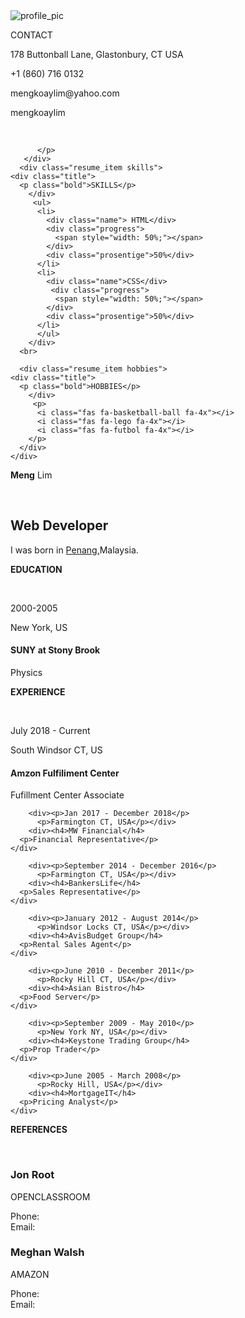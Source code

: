 <!DOCTYPE html>
<html lang="en">
<head>
    <meta charset="UTF-8">
    <meta name="viewport" content="width=device-width, initial-scale=1.0">
    <link rel="stylesheet" href="style.css">
    <link rel="stylesheet" href="https://pro.fontawesome.com/releases/v5.10.0/css/all.css" 
    integrity="sha384-AYmEC3Yw5cVb3ZcuHtOA93w35dYTsvhLPVnYs9eStHfGJvOvKxVfELGroGkvsg+p" 
    crossorigin="anonymous"/>
    <title>Meng_Lim_Resume</title>
</head>
<body>
  <main class="resume">
   <div class="containerleft">
     <div class="profile">
       <img src="profile.PNG" alt="profile_pic">
     </div>
    <div class="resume_content">
      <div class="resume_item info">
        <div class="title">
          <p class="bold">CONTACT</p>
        </div>
          <p><i class="fas fa-location-arrow"></i>178 Buttonball Lane, Glastonbury, CT USA</li>
          <p><i class="fas fa-mobile"></i> +1 (860) 716 0132</p>
          <p><i class="fas fa-envelope"></i> mengkoaylim@yahoo.com</p>
          <p><i class="fab fa-skype"></i> mengkoaylim</p>
      <br>
          <p class="social-icon">
              <a href="https://https://www.linkedin.com/in/meng-koay-lim-%E6%9E%97%E6%98%8E%E7%A7%91-455a10136/"target="_blank" rel="linkedin"><i class="fab fa-linkedin-in fa-2x"></i></a>
              <a href="https://github.com/mengkoaylim"target="_blank" rel="GitHub"><i class="fab fa-github fa-2x"></i></a>
             
          </p>
       </div>
      <div class="resume_item skills">
    <div class="title">
      <p class="bold">SKILLS</p>
        </div>
         <ul>
          <li>
            <div class="name"> HTML</div>
            <div class="progress">
              <span style="width: 50%;"></span>
            </div>
            <div class="prosentige">50%</div>
          </li>
          <li>
            <div class="name">CSS</div>
             <div class="progress">
              <span style="width: 50%;"></span>
            </div>
            <div class="prosentige">50%</div>
          </li>
          </ul>
        </div>
      <br>
      
      <div class="resume_item hobbies">
    <div class="title">
      <p class="bold">HOBBIES</p>
        </div>
         <p>
          <i class="fas fa-basketball-ball fa-4x"></i> 
          <i class="fas fa-lego fa-4x"></i>
          <i class="fas fa-futbol fa-4x"></i>
        </p> 
      </div>
    </div>
  </div>
  
  <div class="resume_right">
    <div class="resume_about">
        <div class="title">
           <p class="about"><strong>Meng</strong> Lim</p>
           <br>
           <h2 class="work-title">Web Developer</h2>
        </div>
      <p>I was born in <a href="https://https://en.wikipedia.org/wiki/Penang" target="_blank" rel="Penang">Penang,</a>Malaysia.</p>
    </div>
  
  <div class="education">
    <p class="schools"><i class="fas fa-graduation-cap fa-2x"></i><b> EDUCATION </b></p>
      </div>
    <br>
  <div class="grideducation">
    <div><p>2000-2005</p>
      <p>New York, US</p></div>
        <div><h4>SUNY at Stony Brook</h4>
      <p>Physics</p>
  </div>
</div>

<div class="experience">
  <p class="work"><i class="fas fa-briefcase fa-2x"></i><b> EXPERIENCE</b></p></div>
    <br>
      <div class="gridexperiences">
        <div><p>July 2018 - Current</p>
          <p>South Windsor CT, US</p></div>
        <div><h4>Amzon Fulfiliment Center</h4>
      <p>Fufillment Center Associate</p>
    </div>

        <div><p>Jan 2017 - December 2018</p>
          <p>Farmington CT, USA</p></div>
        <div><h4>MW Financial</h4>
      <p>Financial Representative</p>
    </div>

        <div><p>September 2014 - December 2016</p>
          <p>Farmington CT, USA</p></div>
        <div><h4>BankersLife</h4>
      <p>Sales Representative</p>
    </div>

        <div><p>January 2012 - August 2014</p>
          <p>Windsor Locks CT, USA</p></div>
        <div><h4>AvisBudget Group</h4>
      <p>Rental Sales Agent</p>
    </div>

        <div><p>June 2010 - December 2011</p>
          <p>Rocky Hill CT, USA</p></div>
        <div><h4>Asian Bistro</h4>
      <p>Food Server</p>
    </div>

        <div><p>September 2009 - May 2010</p>
          <p>New York NY, USA</p></div>
        <div><h4>Keystone Trading Group</h4>
      <p>Prop Trader</p>
    </div>

        <div><p>June 2005 - March 2008</p>
          <p>Rocky Hill, USA</p></div>
        <div><h4>MortgageIT</h4>
      <p>Pricing Analyst</p>
    </div>
  </div>
  <div class="references">
  <p class="teacher"><i class="fas fa-pencil-alt fa-2x"></i><b> REFERENCES </b></p></div>
    <br>
      <div class="gridreferences">
    <div><h3>Jon Root</h3>
      <p>OPENCLASSROOM</p>
      Phone:
      <br>
      Email:
    </div>
    <div><h3>Meghan Walsh</h3>
      <p>AMAZON</p>
      Phone:
      <br>
      Email:
    </div>
  </div>
</main>
</body>
</html>
